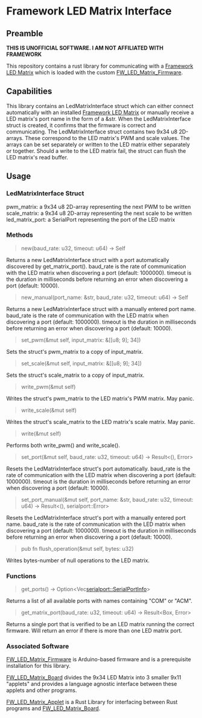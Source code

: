 # Framework LED Matrix Interface
## Preamble
**THIS IS UNOFFICIAL SOFTWARE. I AM NOT AFFILIATED WITH FRAMEWORK**

This repository contains a rust library for communicating with a [Framework LED Matrix](https://frame.work/products/16-led-matrix) which is loaded with the custom [FW_LED_Matrix_Firmware](https://github.com/sigroot/FW_LED_Matrix_Firmware). 
## Capabilities
This library contains an LedMatrixInterface struct which can either connect automatically with an installed [Framework LED Matrix](https://frame.work/products/16-led-matrix) or manually receive a LED matrix's port name in the form of a &str. When the LedMatrixInterface struct is created, it confirms that the firmware is correct and communicating. The LedMatrixInterface struct contains two 9x34 u8 2D-arrays. These correspond to the LED matrix's PWM and scale values. The arrays can be set separately or written to the LED matrix either separately or together. Should a write to the LED matrix fail, the struct can flush the LED matrix's read buffer.
## Usage
### LedMatrixInterface Struct
pwm_matrix: a 9x34 u8 2D-array representing the next PWM to be written
scale_matrix: a 9x34 u8 2D-array representing the next scale to be written
led_matrix_port: a SerialPort representing the port of the LED matrix
### Methods
>new(baud_rate: u32, timeout: u64) -> Self

Returns a new LedMatrixInterface struct with a port automatically discovered by get_matrix_port(). baud_rate is the rate of communication with the LED matrix when discovering a port (default: 1000000). timeout is the duration in milliseconds before returning an error when discovering a port (default: 10000).

>new_manual(port_name: &str, baud_rate: u32, timeout: u64) -> Self

Returns a new LedMatrixInterface struct with a manually entered port name. baud_rate is the rate of communication with the LED matrix when discovering a port (default: 1000000). timeout is the duration in milliseconds before returning an error when discovering a port (default: 10000).

>set_pwm(&mut self, input_matrix: &[[u8; 9]; 34])

Sets the struct's pwm_matrix to a copy of input_matrix.

>set_scale(&mut self, input_matrix: &[[u8; 9]; 34])

Sets the struct's scale_matrix to a copy of input_matrix.

>write_pwm(&mut self)

Writes the struct's pwm_matrix to the LED matrix's PWM matrix. May panic.

>write_scale(&mut self)

Writes the struct's scale_matrix to the LED matrix's scale matrix. May panic.

>write(&mut self)

Performs both write_pwm() and write_scale().

>set_port(&mut self, baud_rate: u32, timeout: u64) -> Result<(), Error>

Resets the LedMatrixInterface struct's port automatically. baud_rate is the rate of communication with the LED matrix when discovering a port (default: 1000000). timeout is the duration in milliseconds before returning an error when discovering a port (default: 10000).

>set_port_manual(&mut self, port_name: &str, baud_rate: u32, timeout: u64) -> Result<(), serialport::Error>

Resets the LedMatrixInterface struct's port with a manually entered port name. baud_rate is the rate of communication with the LED matrix when discovering a port (default: 1000000). timeout is the duration in milliseconds before returning an error when discovering a port (default: 10000).

>pub fn flush_operation(&mut self, bytes: u32)

Writes bytes-number of null operations to the LED matrix.
### Functions
>get_ports() -> Option<Vec<serialport::SerialPortInfo>>

Returns a list of all available ports with names containing "COM" or "ACM".

>get_matrix_port(baud_rate: u32, timeout: u64) -> Result<Box<dyn serialport::SerialPort>, Error>

Returns a single port that is verified to be an LED matrix running the correct firmware. Will return an error if there is more than one LED matrix port.
### Associated Software
[FW_LED_Matrix_Firmware](https://github.com/sigroot/FW_LED_Matrix_Firmware) is Arduino-based firmware and is a prerequisite installation for this library.

[FW_LED_Matrix_Board](https://github.com/sigroot/FW_LED_Matrix_Board) divides the 9x34 LED Matrix into 3 smaller 9x11 "applets" and provides a language agnostic interface between these applets and other programs.

[FW_LED_Matrix_Applet](https://github.com/sigroot/FW_LED_Matrix_Applet) is a Rust Library for interfacing between Rust programs and [FW_LED_Matrix_Board](https://github.com/sigroot/FW_LED_Matrix_Board).
